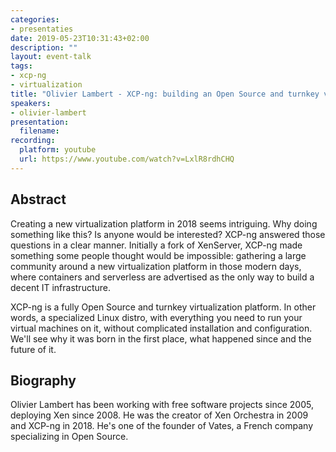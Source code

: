 ```yaml
---
categories:
- presentaties
date: 2019-05-23T10:31:43+02:00
description: ""
layout: event-talk
tags:
- xcp-ng
- virtualization
title: "Olivier Lambert - XCP-ng: building an Open Source and turnkey virtualization platform"
speakers:
- olivier-lambert
presentation: 
  filename: 
recording:
  platform: youtube
  url: https://www.youtube.com/watch?v=LxlR8rdhCHQ
---
```


## Abstract

Creating a new virtualization platform in 2018 seems intriguing. Why doing something like this? Is anyone would be interested? XCP-ng answered those questions in a clear manner. Initially a fork of XenServer, XCP-ng made something some people thought would be impossible: gathering a large community around a new virtualization platform in those modern days, where containers and serverless are advertised as the only way to build a decent IT infrastructure.

XCP-ng is a fully Open Source and turnkey virtualization platform. In other words, a specialized Linux distro, with everything you need to run your virtual machines on it, without complicated installation and configuration. We'll see why it was born in the first place, what happened since and the future of it.

## Biography

Olivier Lambert has been working with free software projects since 2005, deploying Xen since 2008. He was the creator of Xen Orchestra in 2009 and XCP-ng in 2018. He's one of the founder of Vates, a French company specializing in Open Source.